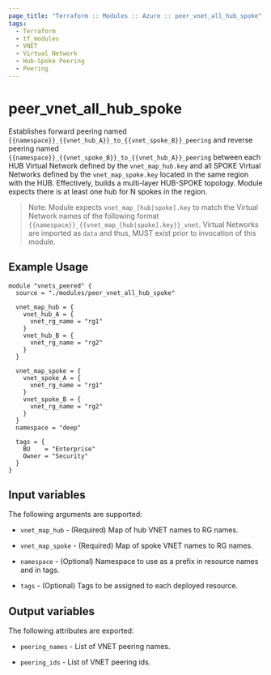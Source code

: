 ```yaml
---
page_title: "Terraform :: Modules :: Azure :: peer_vnet_all_hub_spoke"
tags:
  - Terraform
  - tf_modules
  - VNET
  - Virtual Network
  - Hub-Spoke Peering
  - Peering
---
```

# peer_vnet_all_hub_spoke

Establishes forward peering named `{{namespace}}_{{vnet_hub_A}}_to_{{vnet_spoke_B}}_peering` and reverse peering named `{{namespace}}_{{vnet_spoke_B}}_to_{{vnet_hub_A}}_peering` between each HUB Virtual Network defined by the `vnet_map_hub.key` and all SPOKE Virtual Networks defined by the `vnet_map_spoke.key` located in the same region with the HUB. Effectively, builds a multi-layer HUB-SPOKE topology. Module expects there is at least one hub for N spokes in the region.

> Note: Module expects `vnet_map_[hub|spoke].key` to match the Virtual Network names of the following format `{{namespace}}_{{vnet_map_[hub|spoke].key}}_vnet`. Virtual Networks are imported as `data` and thus, MUST exist prior to invocation of this module.

## Example Usage

```hcl
module "vnets_peered" {
  source = "./modules/peer_vnet_all_hub_spoke"

  vnet_map_hub = {
    vnet_hub_A = {
      vnet_rg_name = "rg1"
    }
    vnet_hub_B = {
      vnet_rg_name = "rg2"
    }
  }

  vnet_map_spoke = {
    vnet_spoke_A = {
      vnet_rg_name = "rg1"
    }
    vnet_spoke_B = {
      vnet_rg_name = "rg2"
    }
  }
  namespace = "deep"

  tags = {
    BU    = "Enterprise"
    Owner = "Security"
  }
}
```

## Input variables

The following arguments are supported:

* `vnet_map_hub` - (Required) Map of hub VNET names to RG names.

* `vnet_map_spoke` - (Required) Map of spoke VNET names to RG names.

* `namespace` - (Optional) Namespace to use as a prefix in resource names and in tags.

* `tags` - (Optional) Tags to be assigned to each deployed resource.

## Output variables

The following attributes are exported:

* `peering_names` - List of VNET peering names.

* `peering_ids` - List of VNET peering ids.
